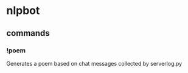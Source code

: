 # nlpbot
## commands
   ### !poem
Generates a poem based on chat messages collected by serverlog.py
